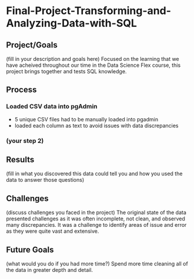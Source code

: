 # Final-Project-Transforming-and-Analyzing-Data-with-SQL

## Project/Goals
(fill in your description and goals here)
Focused on the learning that we have acheived throughout our time in the Data Science Flex course, this project brings together and tests SQL knowledge.


## Process
### Loaded CSV data into pgAdmin
- 5 unique CSV files had to be manually loaded into pgadmin
- loaded each column as text to avoid issues with data discrepancies 
### (your step 2)

## Results
(fill in what you discovered this data could tell you and how you used the data to answer those questions)

## Challenges 
(discuss challenges you faced in the project)
The original state of the data presented challenges as it was often incomplete, not clean, and observed many discrepancies. It was a challenge to identify areas of issue and error as they were quite vast and extensive. 


## Future Goals
(what would you do if you had more time?)
Spend more time cleaning all of the data in greater depth and detail. 

